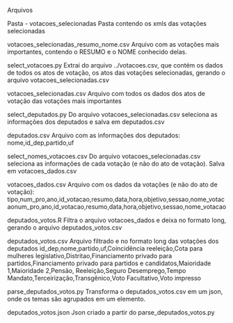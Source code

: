 Arquivos

Pasta - votacoes_selecionadas
Pasta contendo os xmls das votações selecionadas

votacoes_selecionadas_resumo_nome.csv
Arquivo com as votações mais importantes, contendo o RESUMO e o NOME conhecido delas.

select_votacoes.py
Extrai do arquivo ../votacoes.csv, que contém os dados de todos os atos de votação, os atos das votações selecionadas, gerando o arquivo votacoes_selecionadas.csv

votacoes_selecionadas.csv
Arquivo com todos os dados dos atos de votação das votações mais importantes

select_deputados.py
Do arquivo votacoes_selecionadas.csv seleciona as informações dos deputados e salva em deputados.csv

deputados.csv
Arquivo com as informações dos deputados: nome,id_dep,partido,uf

select_nomes_votacoes.csv
Do arquivo votacoes_selecionadas.csv seleciona as informações de cada votação (e não do ato de votação). Salva em votacoes_dados.csv

votacoes_dados.csv
Arquivo com os dados da votações (e não do ato de votação):
tipo,num_pro,ano,id_votacao,resumo,data,hora,objetivo,sessao,nome_votacaonum_pro,ano,id_votacao,resumo,data,hora,objetivo,sessao,nome_votacao

deputados_votos.R
Filtra o arquivo votacoes_dados e deixa no formato long, gerando o arquivo deputados_votos.csv

deputados_votos.csv
Arquivo filtrado e no formato long das votações dos deputados
id_dep,nome,partido,uf,Coincidência reeleição,Cota para mulheres legislativo,Distritao,Financiamento privado para partidos,Financiamento privado para partidos e candidatos,Maioridade 1,Maioridade 2,Pensão, Reeleição,Seguro Desemprego,Tempo Mandato,Terceirização,Transgênico,Voto Facultativo,Voto impresso

parse_deputados_votos.py
Transforma o deputados_votos.csv em um json, onde os temas são agrupados em um elemento.

deputados_votos.json
Json criado a partir do parse_deputados_votos.py


